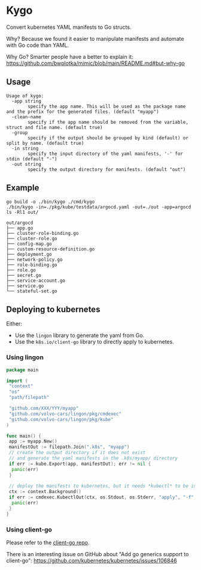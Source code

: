 # Kygo

Convert kubernetes YAML manifests to Go structs.

Why? Because we found it easier to manipulate manifests and automate with Go code than YAML.

Why Go? Smarter people have a better to explain it: <https://github.com/bwplotka/mimic/blob/main/README.md#but-why-go>

## Usage

```
Usage of kygo:
  -app string
        specify the app name. This will be used as the package name and the prefix for the generated files. (default "myapp")
  -clean-name
        specify if the app name should be removed from the variable, struct and file name. (default true)
  -group
        specify if the output should be grouped by kind (default) or split by name. (default true)
  -in string
        specify the input directory of the yaml manifests, '-' for stdin (default "-")
  -out string
        specify the output directory for manifests. (default "out")
```

## Example

```shell
go build -o ./bin/kygo ./cmd/kygo
./bin/kygo -in=./pkg/kube/testdata/argocd.yaml -out=./out -app=argocd
ls -Rl1 out/
```

```
out/argocd
├── app.go
├── cluster-role-binding.go
├── cluster-role.go
├── config-map.go
├── custom-resource-definition.go
├── deployment.go
├── network-policy.go
├── role-binding.go
├── role.go
├── secret.go
├── service-account.go
├── service.go
└── stateful-set.go
```

## Deploying to kubernetes

Either:

* Use the `lingon` library to generate the yaml from Go.
* Use the `k8s.io/client-go` library to directly apply to kubernetes.

### Using lingon

```go
package main

import (
 "context"
 "os"
 "path/filepath"

 "github.com/XXX/YYY/myapp"
 "github.com/volvo-cars/lingon/pkg/cmdexec"
 "github.com/volvo-cars/lingon/pkg/kube"
)

func main() {
 app := myapp.New()
 manifestOut := filepath.Join(".k8s", "myapp")
 // create the output directory if it does not exist
 // and generate the yaml manifests in the .k8s/myapp/ directory
 if err := kube.Export(app, manifestOut); err != nil {
  panic(err)
 }
 
 // deploy the manifests to kubernetes, but it needs *kubectl* to be installed.
 ctx := context.Background()
 if err := cmdexec.KubectlOut(ctx, os.Stdout, os.Stderr, "apply", "-f", manifestOut); err != nil {
  panic(err)
 }
}
```

### Using client-go

Please refer to the [client-go repo](https://github.com/kubernetes/client-go).

There is an interesting issue on GitHub about "Add go generics support to client-go":
<https://github.com/kubernetes/kubernetes/issues/106846>

